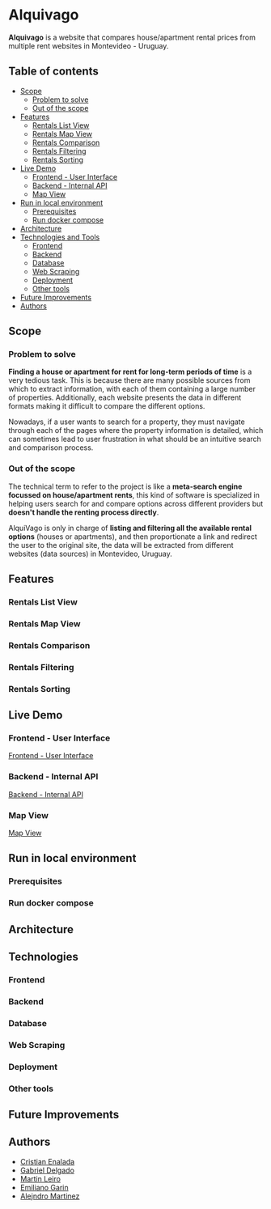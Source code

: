 # Alquivago

__Alquivago__ is a website that compares house/apartment rental prices from multiple rent websites in Montevideo - Uruguay.

## Table of contents

- [Scope](#project-scope)
    - [Problem to solve](#problem-to-solve)
    - [Out of the scope](#out-of-the-scope)
- [Features](#features)
    - [Rentals List View](#rentals-list-view)
    - [Rentals Map View](#rentals-list-view)
    - [Rentals Comparison](#data-comparison)
    - [Rentals Filtering](#data-filtering)
    - [Rentals Sorting](#data-sorting)
- [Live Demo](#live-demo)
    - [Frontend - User Interface](#frontend---user-interface)
    - [Backend - Internal API](#backend--internal--api)
    - [Map View](#map-view)
- [Run in local environment](#run-in-local-environment)
    - [Prerequisites](#prerequisites)
    - [Run docker compose](#run-docker-compose)
- [Architecture](#architecture)
- [Technologies and Tools](#technologies)
    - [Frontend](#frontend)
    - [Backend](#backend)
    - [Database](#database)
    - [Web Scraping](#web-scraping)
    - [Deployment](#deployment)
    - [Other tools](#other-tools)
- [Future Improvements](#future-improvements)
- [Authors](#authors)

## Scope

### Problem to solve

__Finding a house or apartment for rent for long-term periods of time__ is a very tedious task. This is because there are many possible sources from which to extract information, with each of them containing a large number of properties. Additionally, each website presents the data in different formats making it difficult to compare the different options.

Nowadays, if a user wants to search for a property, they must navigate through each of the pages where the property information is detailed, which can sometimes lead to user frustration in what should be an intuitive search and comparison process.

### Out of the scope

The technical term to refer to the project is like a __meta-search engine focussed on house/apartment rents__, this kind of software is specialized in helping users search for and compare options across different providers but __doesn't handle the renting process directly__.

AlquiVago is only in charge of __listing and filtering all the available rental options__ (houses or apartments), and then proportionate a link and redirect the user to the original site, the data will be extracted from different websites (data sources) in Montevideo, Uruguay.

## Features

### Rentals List View

### Rentals Map View

### Rentals Comparison

### Rentals Filtering

### Rentals Sorting

## Live Demo

### Frontend - User Interface

[Frontend - User Interface](https://alquivago.vercel.app/)

### Backend - Internal API

[Backend - Internal API](https://alquivago-flask-apis.vercel.app/apidocs)


### Map View

[Map View](https://cristian-encalada.github.io/Alquivago/)


## Run in local environment

### Prerequisites

### Run docker compose

## Architecture

## Technologies

### Frontend
### Backend
### Database
### Web Scraping
### Deployment
### Other tools

## Future Improvements

## Authors

- [Cristian Enalada](https://github.com/cristian-encalada)
- [Gabriel Delgado](https://github.com/Gabr1el20)
- [Martin Leiro](https://github.com/hentype85)
- [Emiliano Garin](https://github.com/EmilianoGarin)
- [Alejndro Martinez](https://github.com/alemao51092)